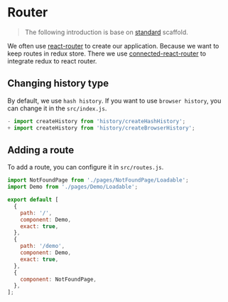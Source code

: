 # Router

> The following introduction is base on [standard](https://github.com/risjs/create-ris/tree/master/template/standard) scaffold.

We often use [react-router](https://github.com/ReactTraining/react-router) to create our application. Because we want to keep routes in redux store. There we use [connected-react-router](https://github.com/supasate/connected-react-router) to integrate redux to react router.

## Changing history type
By default, we use `hash history`. If you want to use `browser history`, you can change it in the `src/index.js`.

```js
- import createHistory from 'history/createHashHistory';
+ import createHistory from 'history/createBrowserHistory';
```

## Adding a route

To add a route, you can configure it in `src/routes.js`.

```js
import NotFoundPage from './pages/NotFoundPage/Loadable';
import Demo from './pages/Demo/Loadable';

export default [
  {
    path: '/',
    component: Demo,
    exact: true,
  },
  {
    path: '/demo',
    component: Demo,
    exact: true,
  },
  {
    component: NotFoundPage,
  },
];
```


